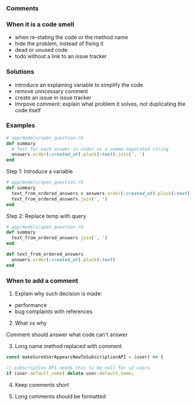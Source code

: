 ### Comments

### When it is a code smell

- when re-stating the code or the method name
- hide the problem, instead of fixing it
- dead or unused code
- todo without a link to an issue tracker


### Solutions
- introduce an explaining variable to simplify the code
- remove unncessary comment
- create an issue in issue tracker
- Imrpove comment: explain what problem it solves, not duplicating the code itself

### Examples

```ruby
# app/models/open_question.rb
def summary
  # Text for each answer in order as a comma-separated string
  answers.order(:created_at).pluck(:text).join(', ')
end
```
Step 1: Introduce a variable
```ruby
# app/models/open_question.rb
def summary
  text_from_ordered_answers = answers.order(:created_at).pluck(:text)
  text_from_ordered_answers.join(', ')
end
```
Step 2: Replace temp with query
```ruby
# app/models/open_question.rb
def summary
  text_from_ordered_answers.join(', ')
end

def text_from_ordered_answers
  answers.order(:created_at).pluck(:text)
end
```

### When to add a comment

1. Explain why such decision is made:
- performance
- bug complaints with references

2. What vs why

Comment should answer what code can't answer

3. Long name method replaced with comment

```javascript
const makeSureUserAppearsNewToSubscriptionAPI = (user) => {
```

```javascript
// subscription API needs this to be null for v2 users
if (user.default_name) delete user.default_name;
```

4. Keep comments short

5. Long comments should be formatted
